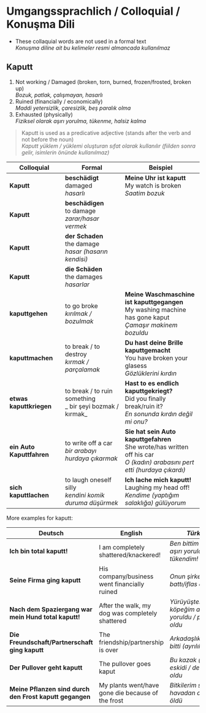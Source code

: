 # Umgangssprachlich / Colloquial / Konuşma Dili

 - These collaquial words are not used in a formal text  
   _Konuşma diline ait bu kelimeler resmi almancada kullanılmaz_

## Kaputt

  1. Not working / Damaged (broken, torn, burned, frozen/frosted, broken up)  
     _Bozuk, patlak, çalışmayan, hasarlı_
  2. Ruined (financially / economically)  
     _Maddi yetersizlik, çaresizlik, beş paralık olma_
  3. Exhausted (physically)  
     _Fiziksel olarak aşırı yorulma, tükenme, halsiz kalma_

> Kaputt is used as a predicative adjective (stands after the verb and not before the noun)  
> _Kaputt yüklem / yüklemi oluşturan sıfat olarak kullanılır (fiilden sonra gelir, isimlerin önünde kullanılmaz)_

Colloquial | Formal | Beispiel
--- | --- | ---
**Kaputt** | **beschädigt**<br>damaged<br>_hasarlı_ | **Meine Uhr ist kaputt**<br>My watch is broken<br>_Saatim bozuk_
**Kaputt** | **beschädigen**<br>to damage<br>_zarar/hasar vermek_ |
**Kaputt** | **der Schaden**<br>the damage<br>_hasar (hasarın kendisi)_ |
**Kaputt** | **die Schäden**<br>the damages<br>_hasarlar_ |
**kaputtgehen** | to go broke<br>_kırılmak / bozulmak_ | **Meine Waschmaschine ist kaputtgegangen**<br>My washing machine has gone kaput<br>_Çamaşır makinem bozuldu_
**kaputtmachen** | to break / to destroy<br>_kırmak / parçalamak_ | **Du hast deine Brille kaputtgemacht**<br>You have broken your glasess<br>_Gözlüklerini kırdın_
 **etwas kaputtkriegen** | to break / to ruin something<br>_ bir şeyi bozmak / kırmak_ | **Hast to es endlich kaputtgekriegt?**<br>Did you finally break/ruin it?<br>_En sonunda kırdın değil mi onu?_
 **ein Auto Kaputtfahren** | to write off a car<br>_bir arabayı hurdaya çıkarmak_ | **Sie hat sein Auto kaputtgefahren**<br>She wrote/has written off his car<br>_O (kadın) arabasını pert etti (hurdaya çıkardı)_
 **sich kaputtlachen** | to laugh oneself silly<br>_kendini komik duruma düşürmek_ | **Ich lache mich kaputt!**<br>Laughing my head off!<br>_Kendime (yaptığım salaklığa) gülüyorum_

More examples for kaputt:

Deutsch | English | _Türkçe_
--- | --- | ---
**Ich bin total kaputt!** | I am completely shattered/knackered! | _Ben bittim / çok aşırı yoruldum / tükendim!_
**Seine Firma ging kaputt** | His company/business went financially ruined | _Onun şirketi battı/iflas etti_
**Nach dem Spaziergang war mein Hund total kaputt!** | After the walk, my dog was completely shattered | _Yürüyüşten sonra köpeğim aşırı yoruldu / paket oldu_
**Die Freundschaft/Partnerschaft ging kaputt** | The friendship/partnership is over | _Arkadaşlık/ortaklık bitti (ayrılık var)_
**Der Pullover geht kaputt** | The pullover goes kaput | _Bu kazak (artık) eskidi / delik deşik oldu_
**Meine Pflanzen sind durch den Frost kaputt gegangen** | My plants went/have gone die because of the frost | _Bitkilerim soğuk havadan dolayı öldü_
